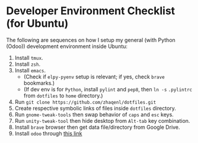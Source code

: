 Developer Environment Checklist (for Ubuntu)
============================================

The following are sequences on how I setup my general (with Python (Odoo))
development environment inside Ubuntu:

1. Install `tmux`.
2. Install `zsh`.
3. Install `emacs`.
   - (Check if `elpy-pyenv` setup is relevant; if yes, check `brave` bookmarks.)
   - (If dev env is for `Python`, install `pylint` and `pep8`, then `ln -s`
   `.pylintrc` from `dotfiles` to `home` directory.)
4. Run `git clone https://github.com/zhaqenl/dotfiles.git`
5. Create respective symbolic links of files inside `dotfiles` directory.
6. Run `gnome-tweak-tools` then swap behavior of `caps` and `esc` keys.
7. Run `unity-tweak-tool` then hide desktop from `Alt-tab` key combination.
8. Install `brave` browser then get data file/directory from Google Drive.
9. Install `odoo` through
   [this link](https://www.rosehosting.com/blog/install-multiple-odoo-instances-on-a-single-machine/)
